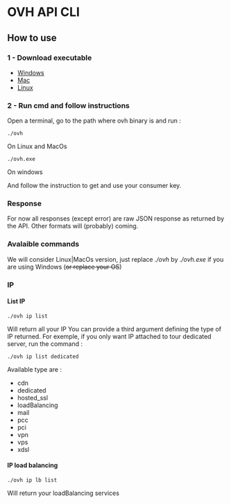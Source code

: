 # OVH API CLI

## How to use

### 1 - Download executable

* [Windows](ftp://ftp.toorop.fr/softs/ovh_cli/windows/ovh.exe)
* [Mac](ftp://ftp.toorop.fr/softs/ovh_cli/macos/ovh)
* [Linux](ftp://ftp.toorop.fr/softs/ovh_cli/linux/ovh)


### 2 - Run cmd and follow instructions 
Open a terminal, go to the path where ovh binary is and run : 

	./ovh
	
On Linux and MacOs

	./ovh.exe

On windows

And follow the instruction to get and use your consumer key.

### Response
For now all responses (except error) are raw JSON response as returned by the API.
Other formats will (probably) coming.


### Avalaible commands
We will consider Linux|MacOs version, just replace *./ovh* by *./ovh.exe* if you are using Windows (~~or replace your OS~~) 
  
### IP
#### List IP
	./ovh ip list
Will return all your IP
You can provide a third argument defining the type of IP returned. For exemple, if you only want IP attached to tour dedicated server, run the command :

	./ovh ip list dedicated
	
Available type are :

* cdn
* dedicated
* hosted_ssl
* loadBalancing
* mail
* pcc
* pci
* vpn
* vps
* xdsl

#### IP load balancing
	./ovh ip lb list
Will return your loadBalancing services


	


